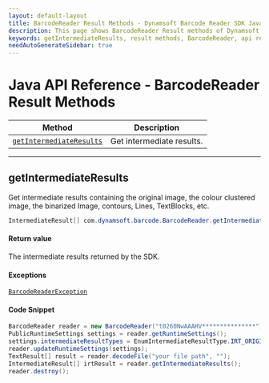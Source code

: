 ```yaml
---
layout: default-layout
title: BarcodeReader Result Methods - Dynamsoft Barcode Reader SDK Java Edition API Reference
description: This page shows BarcodeReader Result methods of Dynamsoft Barcode Reader SDK Java Edition API Reference.
keywords: getIntermediateResults, result methods, BarcodeReader, api reference, java
needAutoGenerateSidebar: true
---
```



# Java API Reference - BarcodeReader Result Methods

  | Method               | Description |
  |----------------------|-------------|
  | [`getIntermediateResults`](#getintermediateresults) | Get intermediate results. |

  ---





## getIntermediateResults
Get intermediate results containing the original image, the colour clustered image, the binarized Image, contours, Lines, TextBlocks, etc.

```java
IntermediateResult[] com.dynamsoft.barcode.BarcodeReader.getIntermediateResults() throws BarcodeReaderException 
```   

#### Return value
The intermediate results returned by the SDK.


#### Exceptions
[`BarcodeReaderException`](../class/BarcodeReaderException.md)


#### Code Snippet
```java
BarcodeReader reader = new BarcodeReader("t0260NwAAAHV***************");
PublicRuntimeSettings settings = reader.getRuntimeSettings();
settings.intermediateResultTypes = EnumIntermediateResultType.IRT_ORIGINAL_IMAGE | EnumIntermediateResultType.IRT_COLOUR_CLUSTERED_IMAGE | EnumIntermediateResultType.IRT_COLOUR_CONVERTED_GRAYSCALE_IMAGE;
reader.updateRuntimeSettings(settings);
TextResult[] result = reader.decodeFile("your file path", "");
IntermediateResult[] irtResult = reader.getIntermediateResults();
reader.destroy();
```



